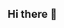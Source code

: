 ## Hi there 👋

<!--
**H1sly/H1sly** is a ✨ _special_ ✨ repository because its `README.md` (this file) appears on your GitHub profile.

Here are some ideas to get you started:

- 🔭 I’m currently working on Alura
- 🌱 I’m currently learning JavaScript
- 👯 I’m looking to collaborate on programming projects
- 🤔 I’m looking for help with programming logic
- 💬 Ask me about whatever you want but personal stuff
- 📫 How to reach me: email: 00001082893146sp@al.educacao.sp.gov.br
- 😄 Pronouns: she/her
- ⚡ Fun fact: I don´t like programming logic
-->
